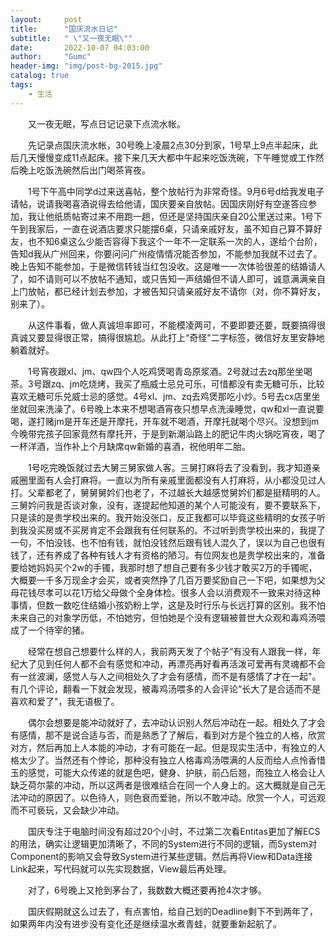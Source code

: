 ```yaml
---
layout:     post
title:      "国庆流水日记"
subtitle:   " \"又一夜无眠\""
date:       2022-10-07 04:03:00
author:     "Gumc"
header-img: "img/post-bg-2015.jpg"
catalog: true
tags:
    - 生活
---
```

&emsp;&emsp;又一夜无眠，写点日记记录下点流水帐。

&emsp;&emsp;先记录点国庆流水帐，30号晚上凌晨2点30分到家，1号早上9点半起床，此后几天慢慢变成11点起床。接下来几天大都中午起来吃饭洗碗，下午睡觉或工作然后晚上吃饭洗碗然后出门喝茶宵夜。

&emsp;&emsp;1号下午高中同学d过来送喜帖，整个放帖行为非常奇怪。9月6号d给我发电子请帖，说请我喝喜酒说得去给他请，国庆要亲自放帖。因国庆刚好有空遂答应参加，我让他纸质帖寄过来不用跑一趟，但还是坚持国庆亲自20公里送过来。1号下午到我家后，一直在说酒店要求只能摆6桌，只请亲戚好友，虽不知自己算不算好友，也不知6桌这么少能否容得下我这个一年不一定联系一次的人，遂给个台阶，告知d我从广州回来，你要问问广州疫情情况能否参加，不能参加我就不过去了。晚上告知不能参加，于是微信转钱当红包没收。这是唯一一次体验很差的结婚请人了，如不请则可以不放帖不通知，或只告知一声结婚但不请人即可，诚意满满亲自上门放帖，都已经计划去参加，才被告知只请亲戚好友不请你（对，你不算好友，别来了）。

&emsp;&emsp;从这件事看，做人真诚坦率即可，不能模凌两可，不要即要还要，既要搞得很真诚又要显得很正常，搞得很尴尬。从此打上“奇怪"二字标签，微信好友里安静地躺着就好。

&emsp;&emsp;1号宵夜跟xl、jm、qw四个人吃鸡煲喝青岛原浆酒。2号就过去zq那坐坐喝茶。3号跟zq、jm吃烧烤，我买了瓶威士忌兑可乐，可惜都没有卖无糖可乐，比较喜欢无糖可乐兑威士忌的感觉。4号xl、jm、zq去鸡煲那吃小炒。5号去cx店里坐坐就回来洗澡了。6号晚上本来不想喝酒宵夜只想早点洗澡睡觉，qw和xl一直说要喝，遂打赌jm是开车还是开摩托，开车就不喝酒，开摩托就喝个尽兴。没想到jm今晚带完孩子回家竟然有摩托开，于是到新潮汕路上的肥记牛肉火锅吃宵夜，喝了一杯洋酒，当作补上个月缺席qw新婚的喜酒，祝他明年二胎。

&emsp;&emsp;1号吃完晚饭就过去大舅三舅家做人客。三舅打麻将去了没看到，我才知道亲戚圈里面有人会打麻将。一直以为所有亲戚里面都没有人打麻将，从小都没见过人打。父辈都老了，舅舅舅妗们也老了，不过越长大越感觉舅妗们都是挺精明的人。三舅妗问我是否谈对象，没有，遂提起他知道的某个人可能没有，要不要联系下，只是读的是贵学校出来的。我开始没张口，反正我都可以毕竟这些精明的女孩子听到我没买房或不买房肯定不会跟我有任何联系的。不过听到贵学校出来的，我提了一句，不怕没钱、也不怕有钱，就怕没钱然后跟有钱人混久了，误以为自己也很有钱了，还有养成了各种有钱人才有资格的陋习。有位网友也是贵学校出来的，准备要给她妈妈买个2w的手镯，我那时想了想自己要有多少钱才敢买2万的手镯呢，大概要一千多万现金才会买，或者突然挣了几百万要奖励自己一下吧，如果想为父母花钱尽孝可以花1万给父母做个全身体检。很多人会以消费观不一致来对待这种事情，但数一数吃住结婚小孩奶粉上学，这是及时行乐与长远打算的区别。我不怕未来自己的对象学历低，不怕她穷，但怕她是个没有逻辑被普世大众观和毒鸡汤喂成了一个待宰的猪。

&emsp;&emsp;经常在想自己想要什么样的人，我前两天发了个帖子“有没有人跟我一样，年纪大了见到任何人都不会有感觉和冲动，再漂亮再好看再活泼可爱再有灵魂都不会有一丝波澜，感觉人与人之间相处久了才会有感情，而不是有感情了才在一起"。有几个评论，翻看一下就会发现，被毒鸡汤喂多的人会评论“长大了是合适而不是喜欢和爱了"，我无语极了。

&emsp;&emsp;偶尔会想要是能冲动就好了，去冲动认识别人然后冲动在一起。相处久了才会有感情，那不是说合适与否，而是熟悉了了解后，看到对方是个独立的人格，欣赏对方，然后再加上人本能的冲动，才有可能在一起。但是现实生活中，有独立的人格太少了。当然还有个悖论，那种没有独立人格毒鸡汤喂满的人反而给人点怜香惜玉的感觉，可能大众传递的就是色吧，健身、护肤，前凸后翘，而独立人格会让人缺乏荷尔蒙的冲动，所以这两者是很难结合在同一个人身上的。这大概就是自己无法冲动的原因了。以色待人，则色衰而爱驰，所以不敢冲动。欣赏一个人，可远观而不可亵玩，又会缺少冲动。

&emsp;&emsp;国庆专注于电脑时间没有超过20个小时，不过第二次看Entitas更加了解ECS的用法，确实让逻辑更加清晰了，不同的System进行不同的逻辑，而System对Component的影响又会导致System进行某些逻辑。然后再将View和Data连接Link起来，写代码就可以先实现数据，View最后再处理。

&emsp;&emsp;对了，6号晚上又抢到茅台了，我数数大概还要再抢4次才够。

&emsp;&emsp;国庆假期就这么过去了，有点害怕，给自己划的Deadline剩下不到两年了，如果两年内没有进步没有变化还是继续温水煮青蛙，就要重新起航了。
